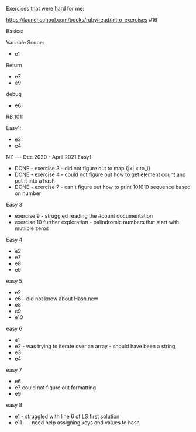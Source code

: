 Exercises that were hard for me:


https://launchschool.com/books/ruby/read/intro_exercises #16



Basics:

Variable Scope:
- e1

Return
- e7
- e9

debug
- e6

RB 101:

Easy1:
- e3
- e4

NZ --- Dec 2020 - April 2021
Easy1:
- DONE - exercise 3 - did not figure out to map {|x| x.to_i}
- DONE - exercise 4 - could not figure out how to get element count and put it into a hash
- DONE - exercise 7 - can't figure out how to print 101010 sequence based on number

Easy 3:
- exercise 9 - struggled reading the #count documentation
- exercise 10 further exploration - palindromic numbers that start with mutliple zeros

Easy 4:
- e2
- e7
- e8
- e9

easy 5:
- e2
- e6 - did not know about Hash.new
- e8
- e9
- e10

easy 6:
- e1
- e2 - was trying to iterate over an array - should have been a string
- e3
- e4

easy 7
- e6
- e7 could not figure out formatting
- e9

easy 8
- e1 - struggled with line 6 of LS first solution
- e11 --- need help assigning keys and values to hash